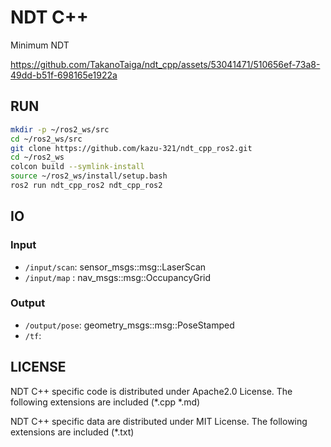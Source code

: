 # NDT C++

Minimum NDT

https://github.com/TakanoTaiga/ndt_cpp/assets/53041471/510656ef-73a8-49dd-b51f-698165e1922a



## RUN

```bash
mkdir -p ~/ros2_ws/src
cd ~/ros2_ws/src
git clone https://github.com/kazu-321/ndt_cpp_ros2.git
cd ~/ros2_ws
colcon build --symlink-install
source ~/ros2_ws/install/setup.bash
ros2 run ndt_cpp_ros2 ndt_cpp_ros2
```

## IO
### Input
- `/input/scan`:  sensor_msgs::msg::LaserScan
- `/input/map` :  nav_msgs::msg::OccupancyGrid

### Output
- `/output/pose`: geometry_msgs::msg::PoseStamped
- `/tf`:

<!-- ## Parameters
- `map_frame_id`: map frame id
- `base_frame_id`: base frame id -->

## LICENSE

NDT C++ specific code is distributed under Apache2.0 License.
The following extensions are included (*.cpp *.md)


NDT C++ specific data are distributed under MIT License.
The following extensions are included (*.txt)
